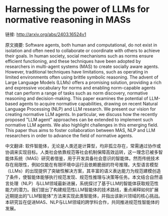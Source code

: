 # Harnessing the power of LLMs for normative reasoning in MASs

链接: http://arxiv.org/abs/2403.16524v1

原文摘要:
Software agents, both human and computational, do not exist in isolation and
often need to collaborate or coordinate with others to achieve their goals. In
human society, social mechanisms such as norms ensure efficient functioning,
and these techniques have been adopted by researchers in multi-agent systems
(MAS) to create socially aware agents. However, traditional techniques have
limitations, such as operating in limited environments often using brittle
symbolic reasoning. The advent of Large Language Models (LLMs) offers a
promising solution, providing a rich and expressive vocabulary for norms and
enabling norm-capable agents that can perform a range of tasks such as norm
discovery, normative reasoning and decision-making. This paper examines the
potential of LLM-based agents to acquire normative capabilities, drawing on
recent Natural Language Processing (NLP) and LLM research. We present our
vision for creating normative LLM agents. In particular, we discuss how the
recently proposed "LLM agent" approaches can be extended to implement such
normative LLM agents. We also highlight challenges in this emerging field. This
paper thus aims to foster collaboration between MAS, NLP and LLM researchers in
order to advance the field of normative agents.

中文翻译:
软件智能体，无论是人类还是计算型，均非孤立存在，常需通过协作或协调来实现目标。人类社会依靠规范等社会机制保障高效运转，这一理念已被多智能体系统（MAS）研究者借鉴，用于开发具备社会意识的智能体。然而传统技术存在局限性，例如仅能在有限环境中运行且依赖脆弱的符号推理。大型语言模型（LLMs）的出现提供了突破性解决方案，其丰富的语义表达能力为规范建模创造了条件，使智能体能够执行规范发现、规范性推理与决策等任务。本文结合自然语言处理（NLP）与LLM领域最新进展，系统探讨了基于LLM的智能体获取规范性能力的潜力。我们提出了构建规范性LLM智能体的技术路线，重点阐释如何扩展近期提出的"LLM智能体"方法来实现此类智能体，并指出该新兴领域的核心挑战。本研究旨在促进MAS、NLP与LLM领域的跨学科合作，共同推进规范性智能体的发展。
